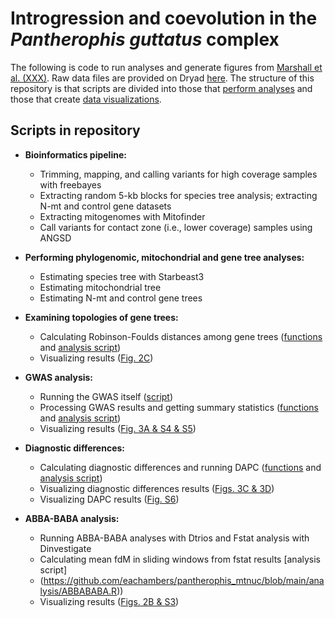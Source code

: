 # Introgression and coevolution in the *Pantherophis guttatus* complex

The following is code to run analyses and generate figures from [Marshall et al. (XXX)](REFER). Raw data files are provided on Dryad [here](https://datadryad.org/XXX). The structure of this repository is that scripts are divided into those that [perform analyses](https://github.com/eachambers/pantherophis_mtnuc/tree/main/analysis) and those that create [data visualizations](https://github.com/eachambers/pantherophis_mtnuc/tree/main/data_viz).

## Scripts in repository

- **Bioinformatics pipeline:**
  - Trimming, mapping, and calling variants for high coverage samples with freebayes
  - Extracting random 5-kb blocks for species tree analysis; extracting N-mt and control gene datasets
  - Extracting mitogenomes with Mitofinder
  - Call variants for contact zone (i.e., lower coverage) samples using ANGSD
  
- **Performing phylogenomic, mitochondrial and gene tree analyses:**
  - Estimating species tree with Starbeast3
  - Estimating mitochondrial tree
  - Estimating N-mt and control gene trees

- **Examining topologies of gene trees:**
    - Calculating Robinson-Foulds distances among gene trees ([functions](https://github.com/eachambers/pantherophis_mtnuc/blob/main/analysis/RFdists.R) and [analysis script](https://github.com/eachambers/pantherophis_mtnuc/blob/main/analysis/RFdists_analysis.R))
    - Visualizing results ([Fig. 2C](https://github.com/eachambers/pantherophis_mtnuc/blob/main/data_viz/RFdists_figure.R))

- **GWAS analysis:**
    - Running the GWAS itself ([script](REFER))
    - Processing GWAS results and getting summary statistics ([functions](https://github.com/eachambers/pantherophis_mtnuc/blob/main/analysis/GWAS.R) and [analysis script](https://github.com/eachambers/pantherophis_mtnuc/blob/main/analysis/GWAS_analysis.R))
    - Visualizing results ([Fig. 3A & S4 & S5](https://github.com/eachambers/pantherophis_mtnuc/blob/main/data_viz/GWAS_figures.R))

- **Diagnostic differences:**
    - Calculating diagnostic differences and running DAPC ([functions](https://github.com/eachambers/pantherophis_mtnuc/blob/main/analysis/Diagnosticdiffs.R) and [analysis script](https://github.com/eachambers/pantherophis_mtnuc/blob/main/analysis/Diagnosticdiffs_analysis.R))
    - Visualizing diagnostic differences results ([Figs. 3C & 3D](https://github.com/eachambers/pantherophis_mtnuc/blob/main/data_viz/Diagnosticdiffs_figures.R))
    - Visualizing DAPC results ([Fig. S6](https://github.com/eachambers/pantherophis_mtnuc/blob/main/data_viz/Diagnosticdiffs_figures.R))
 
- **ABBA-BABA analysis:**
    - Running ABBA-BABA analyses with Dtrios and Fstat analysis with Dinvestigate
    - Calculating mean fdM in sliding windows from fstat results [analysis script]
    - (https://github.com/eachambers/pantherophis_mtnuc/blob/main/analysis/ABBABABA.R))
    - Visualizing results ([Figs. 2B & S3](https://github.com/eachambers/pantherophis_mtnuc/blob/main/data_viz/ABBABABA_figure.R))
